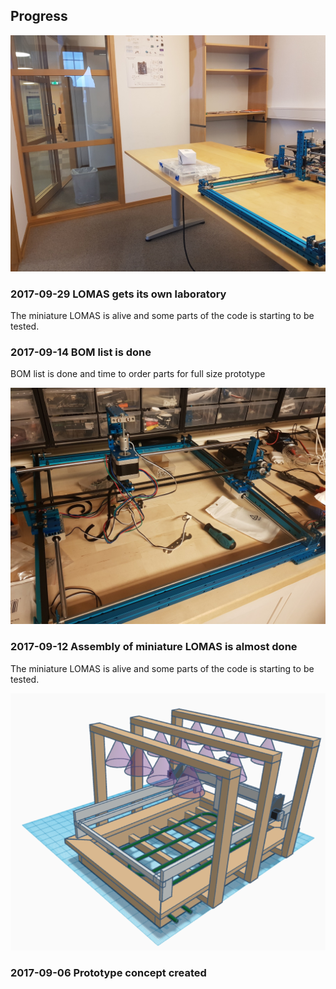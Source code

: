 ## Progress

![LOMAS gets its own laboratory](../images/20170928_114702.jpg)
### 2017-09-29 LOMAS gets its own laboratory 
The miniature LOMAS is alive and some parts of the code is starting to be tested.

### 2017-09-14 BOM list is done
BOM list is done and time to order parts for full size prototype

![Assembly of miniature LOMAS](../images/20170912_215150.jpg)
### 2017-09-12 Assembly of miniature LOMAS is almost done 
The miniature LOMAS is alive and some parts of the code is starting to be tested.

![Prototype concept created ](../images/Bild1.png)
### 2017-09-06 Prototype concept created 






